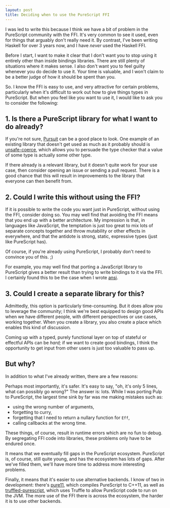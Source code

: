```yaml
---
layout: post
title: Deciding when to use the PureScript FFI
---
```


I was led to write this because I think we have a bit of problem in the
PureScript community with the FFI. It's very common to see it used, even for
things that arguably don't really need it. By contrast, I've been writing
Haskell for over 3 years now, and I have *never* used the Haskell FFI.

Before I start, I want to make it clear that I don't want you to stop using it
entirely other than inside bindings libraries. There are still plenty of
situations where it makes sense. I also don't want you to feel guilty whenever
you do decide to use it. Your time is valuable, and I won't claim to be a
better judge of how it should be spent than you.

So. I know the FFI is easy to use, and very attractive for certain problems,
particularly when it's difficult to work out how to give things types in
PureScript. But when you feel like you want to use it, I would like to ask you
to consider the following:

## 1. Is there a PureScript library for what I want to do already?

If you're not sure, [Pursuit](http://pursuit.purescript.org) can be a good
place to look. One example of an existing library that doesn't get used as much
as it probably should is
[unsafe-coerce](http://pursuit.purescript.org/packages/purescript-unsafe-coerce),
which allows you to persuade the type checker that a value of some type is
actually some other type.

If there already is a relevant library, but it doesn't quite work for your use
case, then consider opening an issue or sending a pull request. There is a good
chance that this will result in improvements to the library that everyone can
then benefit from.

## 2. Could I write this without using the FFI?

If it is possible to write the code you want just in PureScript, without using
the FFI, consider doing so. You may well find that avoiding the FFI means that
you end up with a better architecture. My impression is that, in languages like
JavaScript, the temptation is just too great to mix lots of separate concepts
together and throw mutability or other effects in everywhere, and that the
antidote is strong, static, expressive types (just like PureScript has).

Of course, if you're already using PureScript, I probably don't need to
convince you of this. ;)

For example, you may well find that porting a JavaScript library to PureScript
gives a better result than trying to write bindings to it via the FFI. I
certainly found this to be the case when I wrote
[ansi](http://pursuit.purescript.org/packages/purescript-ansi).

## 3. Could I create a separate library for this?

Admittedly, this option is particularly time-consuming. But it does allow you
to leverage the community; I think we're best equipped to design good APIs when
we have different people, with different perspectives or use cases, working
together. When you create a library, you also create a place which enables this
kind of discussion.

Coming up with a typed, purely functional layer on top of stateful or effectful
APIs can be *hard;* if we want to create good bindings, I think the opportunity
to get input from other users is just too valuable to pass up.

## But why?

In addition to what I've already written, there are a few reasons:

Perhaps most importantly, it's safer. It's easy to say, "oh, it's only 5 lines,
what can possibly go wrong?" The answer is: lots. While I was porting Pulp to
PureScript, the largest time sink by far was me making mistakes such as:

* using the wrong number of arguments,
* forgetting to curry,
* forgetting that I need to return a nullary function for `Eff`,
* calling callbacks at the wrong time.

These things, of course, result in runtime errors which are no fun to debug. By
segregating FFI code into libraries, these problems only have to be endured
once.

It means that we eventually fill gaps in the PureScript ecosystem. PureScript
is, of course, still quite young, and has the ecosystem has lots of gaps. After
we've filled them, we'll have more time to address more interesting problems.

Finally, it means that it's easier to use alternative backends. I know of two
in development: there's [pure11](https://github.com/pure11/pure11), which
compiles PureScript to C++11, as well as
[truffled-purescript](https://github.com/slamdata/truffled-purescript), which
uses Truffle to allow PureScript code to run on the JVM. The more use of the
FFI there is across the ecosystem, the harder it is to use other backends.
